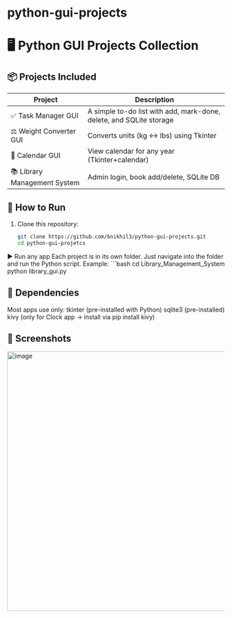# python-gui-projects
# 🖥️ Python GUI Projects Collection
## 📦 Projects Included

| Project                       | Description                                                         |
|-------------------------------|---------------------------------------------------------------------|
| ✅ Task Manager GUI          | A simple to-do list with add, mark-done, delete, and SQLite storage |
| ⚖️  Weight Converter GUI     | Converts units (kg ↔ lbs) using Tkinter                             |
| 📅 Calendar GUI              | View calendar for any year (Tkinter+calendar)                       |
| 📚 Library Management System | Admin login, book add/delete, SQLite DB                             |

## 🔧 How to Run

1. Clone this repository:
   ```bash
   git clone https://github.com/bnikhil3/python-gui-projects.git
   cd python-gui-projetcs
▶️ Run any app
    Each project is in its own folder. Just navigate into the folder and run the Python script.
    Example:
    ```bash
    cd Library_Management_System
    python library_gui.py

    
   
## 📁 Dependencies
Most apps use only:
   tkinter (pre-installed with Python)
   sqlite3 (pre-installed)
   kivy (only for Clock app → install via pip install kivy)

## 📸 Screenshots  
<img width="600" alt="image" src="https://github.com/user-attachments/assets/2c84f70c-1792-44c5-96ec-774a7969951c" />

